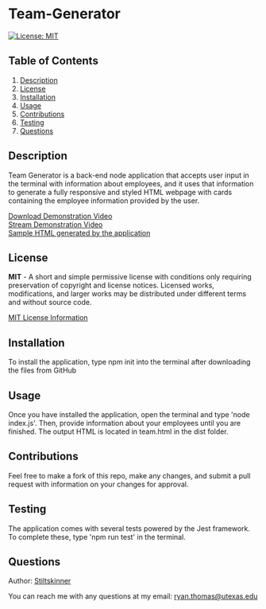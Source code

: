 # Team-Generator

[![License: MIT](https://img.shields.io/badge/License-MIT-yellow.svg)](https://opensource.org/licenses/MIT)

## Table of Contents
<ol>
  <li><a href="#description">Description</a></li> 
<li><a href="#license">License</a></li>
  <li><a href="#installation">Installation</a></li>
  <li><a href="#usage">Usage</a></li>
  <li><a href="#contributions">Contributions</a></li>
  <li><a href="#testing">Testing</a></li>
  <li><a href="#questions">Questions</a></li>

</ol>

## Description
Team Generator is a back-end node application that accepts user input in the terminal with information about employees, and it uses that information to generate a fully responsive and styled HTML webpage with cards containing the employee information provided by the user.

<a href="https://github.com/Stiltskinner/Team-Profile-Generator/blob/main/Ryan_Thomas_TeamGenerator_Demo.mp4">Download Demonstration Video</a>
<br>
<a href="https://drive.google.com/file/d/1a5DofI7Lz7No82u-TEfhCSmyNkhwjm6_/view">Stream Demonstration Video</a>
<br>
<a href="https://github.com/Stiltskinner/Team-Profile-Generator/blob/main/dist/team.html">Sample HTML generated by the application</a>
    
## License
**MIT** - A short and simple permissive license with conditions only requiring preservation of copyright and license notices. Licensed works, modifications, and larger works may be distributed under different terms and without source code. 

  [MIT License Information](https://github.com/git/git-scm.com/blob/main/MIT-LICENSE.txt)
## Installation
To install the application, type npm init into the terminal after downloading the files from GitHub

## Usage
Once you have installed the application, open the terminal and type 'node index.js'. Then, provide information about your employees until you are finished. The output HTML is located in team.html in the dist folder.

## Contributions
Feel free to make a fork of this repo, make any changes, and submit a pull request with information on your changes for approval.

## Testing
The application comes with several tests powered by the Jest framework. To complete these, type 'npm run test' in the terminal.

## Questions
Author: [Stiltskinner](https://github.com/Stiltskinner)

You can reach me with any questions at my email: [ryan.thomas@utexas.edu](mailto:ryan.thomas@utexas.edu)
